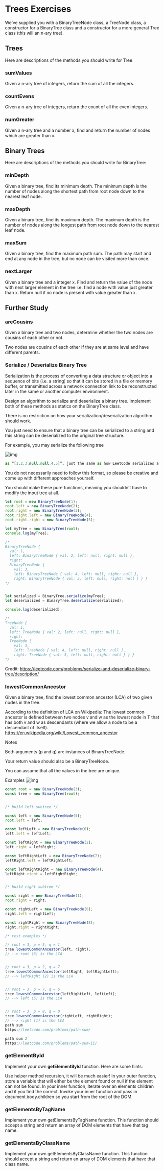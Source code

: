 # Trees Exercises


We’ve supplied you with a BinaryTreeNode class, a TreeNode class, a constructor for a BinaryTree class and a constructor for a more general Tree class (this will an n-ary tree).

## Trees
Here are descriptions of the methods you should write for Tree:

### sumValues
Given a n-ary tree of integers, return the sum of all the integers.

### countEvens
Given a n-ary tree of integers, return the count of all the even integers.

### numGreater
Given a n-ary tree and a number x, find and return the number of nodes which are greater than x.

## Binary Trees
Here are descriptions of the methods you should write for BinaryTree:

### minDepth
Given a binary tree, find its minimum depth. The minimum depth is the number of nodes along the shortest path from root node down to the nearest leaf node.

### maxDepth
Given a binary tree, find its maximum depth. The maximum depth is the number of nodes along the longest path from root node down to the nearest leaf node.

### maxSum
Given a binary tree, find the maximum path sum. The path may start and end at any node in the tree, but no node can be visited more than once.

### nextLarger
Given a binary tree and a integer x. Find and return the value of the node with next larger element in the tree i.e. find a node with value just greater than x. Return null if no node is present with value greater than x.

## Further Study
### areCousins
Given a binary tree and two nodes, determine whether the two nodes are cousins of each other or not.

Two nodes are cousins of each other if they are at same level and have different parents.

### Serialize / Deserialize Binary Tree
Serialization is the process of converting a data structure or object into a sequence of bits (i.e. a string) so that it can be stored in a file or memory buffer, or transmitted across a network connection link to be reconstructed later in the same or another computer environment.

Design an algorithm to serialize and deserialize a binary tree. Implement both of these methods as statics on the BinaryTree class.

There is no restriction on how your serialization/deserialization algorithm should work.

You just need to ensure that a binary tree can be serialized to a string and this string can be deserialized to the original tree structure.

For example, you may serialize the following tree

![img](/tree_1.png)

```javascript
as “[1,2,3,null,null,4,5]”, just the same as how LeetCode serializes a binary tree.
```

You do not necessarily need to follow this format, so please be creative and come up with different approaches yourself.

You should make these pure functions, meaning you shouldn’t have to modify the input tree at all.
```js
let root = new BinaryTreeNode(1);
root.left = new BinaryTreeNode(2);
root.right = new BinaryTreeNode(3);
root.right.left = new BinaryTreeNode(4);
root.right.right = new BinaryTreeNode(5);

let myTree = new BinaryTree(root);
console.log(myTree);

/*
BinaryTreeNode {
  val: 1,
  left: BinaryTreeNode { val: 2, left: null, right: null },
  right:
  BinaryTreeNode {
    val: 3,
    left: BinaryTreeNode { val: 4, left: null, right: null },
    right: BinaryTreeNode { val: 5, left: null, right: null } } }
*/


let serialized = BinaryTree.serialize(myTree);
let deserialized = BinaryTree.deserialize(serialized);

console.log(deserialized);

/*
TreeNode {
  val: 1,
  left: TreeNode { val: 2, left: null, right: null },
  right:
  TreeNode {
    val: 3,
    left: TreeNode { val: 4, left: null, right: null },
    right: TreeNode { val: 5, left: null, right: null } } }
*/
```
Credit: https://leetcode.com/problems/serialize-and-deserialize-binary-tree/description/

### lowestCommonAncestor
Given a binary tree, find the lowest common ancestor (LCA) of two given nodes in the tree.

According to the definition of LCA on Wikipedia: The lowest common ancestor is defined between two nodes v and w as the lowest node in T that has both v and w as descendants (where we allow a node to be a descendant of itself). https://en.wikipedia.org/wiki/Lowest_common_ancestor

Notes

Both arguments (p and q) are instances of BinaryTreeNode.

Your return value should also be a BinaryTreeNode.

You can assume that all the values in the tree are unique.

Examples
![img](/tree_2.png)
```js
const root = new BinaryTreeNode(3);
const tree = new BinaryTree(root);


/* build left subtree */

const left = new BinaryTreeNode(5);
root.left = left;

const leftLeft = new BinaryTreeNode(6);
left.left = leftLeft;

const leftRight = new BinaryTreeNode(2);
left.right = leftRight;

const leftRightLeft = new BinaryTreeNode(7);
leftRight.left = leftRightLeft;

const leftRightRight = new BinaryTreeNode(4);
leftRight.right = leftRightRight;


/* build right subtree */

const right = new BinaryTreeNode(1);
root.right = right;

const rightLeft = new BinaryTreeNode(0);
right.left = rightLeft;

const rightRight = new BinaryTreeNode(8);
right.right = rightRight;

/* test examples */

// root = 3, p = 5, q = 1
tree.lowestCommonAncestor(left, right);
// --> root (3) is the LCA


// root = 3, p = 2, q = 7
tree.lowestCommonAncestor(leftRight, leftRightLeft);
// --> leftRight (2) is the LCA


// root = 3, p = 7, q = 6
tree.lowestCommonAncestor(leftRightLeft, leftLeft);
// --> left (5) is the LCA


// root = 3, p = 8, q = 0
tree.lowestCommonAncestor(rightLeft, rightRight);
// --> right (1) is the LCA
path sum
https://leetcode.com/problems/path-sum/

path sum 2
https://leetcode.com/problems/path-sum-ii/
```
### getElementById
Implement your own **getElementById** function. Here are some hints:

Use helper method recursion, it will be much easier!
In your outer function, store a variable that will either be the element found or null if the element can not be found.
In your inner function, iterate over an elements children and if you find the correct.
Invoke your inner function and pass in document.body.children so you start from the root of the DOM.
### getElementsByTagName
Implement your own getElementsByTagName function. This function should accept a string and return an array of DOM elements that have that tag name.

### getElementsByClassName
Implement your own getElementsByClassName function. This function should accept a string and return an array of DOM elements that have that class name.